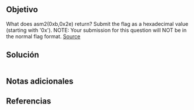 ## Objetivo
What does asm2(0xb,0x2e) return? Submit the flag as a hexadecimal value (starting with '0x'). NOTE: Your submission for this question will NOT be in the normal flag format. [Source](https://jupiter.challenges.picoctf.org/static/717467c8c8b4332ea5873ad8fe7b2dad/test.S)
## Solución
```

```
## Notas adicionales

## Referencias
